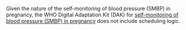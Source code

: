  Given the nature of the self-monitoring of blood pressure (SMBP) in pregnancy, the WHO Digital Adaptation Kit (DAK) for [self-monitoring of blood pressure (SMBP) in pregnancy](https://iris.who.int/handle/10665/381616) does not include scheduling logic.
